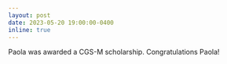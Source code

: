 ```yaml
---
layout: post
date: 2023-05-20 19:00:00-0400
inline: true
---
```


Paola was awarded a CGS-M scholarship. Congratulations Paola!